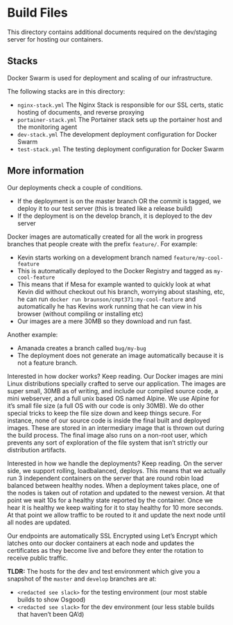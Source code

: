 # Build Files

This directory contains additional documents required on the dev/staging server for hosting
our containers. 

## Stacks

Docker Swarm is used for deployment and scaling of our infrastructure.

The following stacks are in this directory:

- `nginx-stack.yml` The Nginx Stack is responsible for our SSL certs, static hosting of documents,
and reverse proxying
- `portainer-stack.yml` The Portainer stack sets up the portainer host and the monitoring agent
- `dev-stack.yml`  The development deployment configuration for Docker Swarm
- `test-stack.yml` The testing deployment configuration for Docker Swarm

## More information

Our deployments check a couple of conditions.
- If the deployment is on the master branch OR the commit is tagged, we deploy it to our test server (this is treated like a release build)
- If the deployment is on the develop branch, it is deployed to the dev server

Docker images are automatically created for all the work in progress branches that people create with the prefix `feature/`. For example:

- Kevin starts working on a development branch named  `feature/my-cool-feature`
- This is automatically deployed to the Docker Registry and tagged as `my-cool-feature`
- This means that if Mesa for example wanted to quickly look at what Kevin did without checkout out his branch, worrying about stashing, etc, he can run `docker run braunson/cmpt371:my-cool-feature` and automatically he has Kevins work running that he can view in his browser (without compiling or installing etc)
- Our images are a mere 30MB so they download and run fast.

Another example:
- Amanada creates a branch called `bug/my-bug`
- The deployment does not generate an image automatically because it is not a feature branch.

Interested in how docker works? Keep reading.
Our Docker images are mini Linux distributions specially crafted to serve our application. The images are super small, 30MB as of writing, and include our compiled source code, a mini webserver, and a full unix based OS named Alpine. We use Alpine for it’s small file size (a full OS with our code is only 30MB). We do other special tricks to keep the file size down and keep things secure. For instance, none of our source code is inside the final built and deployed images. These are stored in an intermediary image that is thrown out during the build process. The final image also runs on a non-root user, which prevents any sort of exploration of the file system that isn’t strictly our distribution artifacts.

Interested in how we handle the deployments? Keep reading.
On the server side, we support rolling, loadbalanced, deploys. This means that we actually run 3 independent containers on the server that are round robin load balanced between healthy nodes. When a deployment takes place, one of the nodes is taken out of rotation and updated to the newest version. At that point we wait 10s for a healthy state reported by the container. Once we hear it is healthy we keep waiting for it to stay healthy for 10 more seconds. At that point we allow traffic to be routed to it and update the next node until all nodes are updated.

Our endpoints are automatically SSL Encrypted using Let’s Encrypt which latches onto our docker containers at each node and updates the certificates as they become live and before they enter the rotation to receive public traffic.

**TLDR:** The hosts for the dev and test environment which give you a snapshot of the `master` and `develop` branches are at:
- `<redacted see slack>` for the testing environment (our most stable builds to show Osgood)
- `<redacted see slack>` for the dev environment (our less stable builds that haven’t been QA’d)